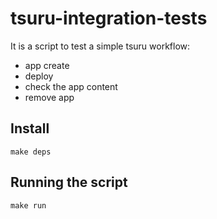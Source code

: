 tsuru-integration-tests
=======================

It is a script to test a simple tsuru workflow:

* app create
* deploy
* check the app content
* remove app

Install
-------

    make deps

Running the script
------------------

    make run
